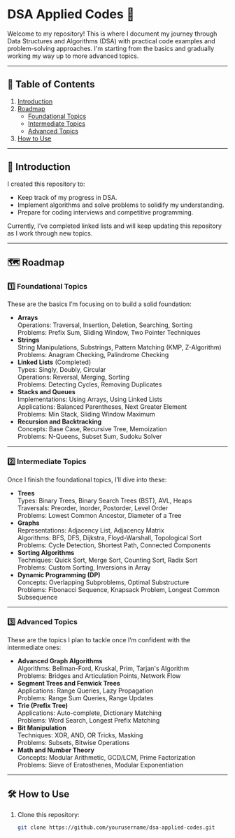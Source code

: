 # DSA Applied Codes 🚀

Welcome to my repository! This is where I document my journey through Data Structures and Algorithms (DSA) with practical code examples and problem-solving approaches. I'm starting from the basics and gradually working my way up to more advanced topics.

---

## 📜 Table of Contents

1. [Introduction](#introduction)
2. [Roadmap](#roadmap)
   - [Foundational Topics](#foundational-topics)
   - [Intermediate Topics](#intermediate-topics)
   - [Advanced Topics](#advanced-topics)
3. [How to Use](#how-to-use)

---

## 🔰 Introduction

I created this repository to:

- Keep track of my progress in DSA.
- Implement algorithms and solve problems to solidify my understanding.
- Prepare for coding interviews and competitive programming.

Currently, I’ve completed linked lists and will keep updating this repository as I work through new topics.

---

## 🗺️ Roadmap

### 1️⃣ Foundational Topics

These are the basics I’m focusing on to build a solid foundation:

- **Arrays**  
  Operations: Traversal, Insertion, Deletion, Searching, Sorting  
  Problems: Prefix Sum, Sliding Window, Two Pointer Techniques
- **Strings**  
  String Manipulations, Substrings, Pattern Matching (KMP, Z-Algorithm)  
  Problems: Anagram Checking, Palindrome Checking
- **Linked Lists** (Completed)  
  Types: Singly, Doubly, Circular  
  Operations: Reversal, Merging, Sorting  
  Problems: Detecting Cycles, Removing Duplicates
- **Stacks and Queues**  
  Implementations: Using Arrays, Using Linked Lists  
  Applications: Balanced Parentheses, Next Greater Element  
  Problems: Min Stack, Sliding Window Maximum
- **Recursion and Backtracking**  
  Concepts: Base Case, Recursive Tree, Memoization  
  Problems: N-Queens, Subset Sum, Sudoku Solver

---

### 2️⃣ Intermediate Topics

Once I finish the foundational topics, I’ll dive into these:

- **Trees**  
  Types: Binary Trees, Binary Search Trees (BST), AVL, Heaps  
  Traversals: Preorder, Inorder, Postorder, Level Order  
  Problems: Lowest Common Ancestor, Diameter of a Tree
- **Graphs**  
  Representations: Adjacency List, Adjacency Matrix  
  Algorithms: BFS, DFS, Dijkstra, Floyd-Warshall, Topological Sort  
  Problems: Cycle Detection, Shortest Path, Connected Components
- **Sorting Algorithms**  
  Techniques: Quick Sort, Merge Sort, Counting Sort, Radix Sort  
  Problems: Custom Sorting, Inversions in Array
- **Dynamic Programming (DP)**  
  Concepts: Overlapping Subproblems, Optimal Substructure  
  Problems: Fibonacci Sequence, Knapsack Problem, Longest Common Subsequence

---

### 3️⃣ Advanced Topics

These are the topics I plan to tackle once I’m confident with the intermediate ones:

- **Advanced Graph Algorithms**  
  Algorithms: Bellman-Ford, Kruskal, Prim, Tarjan's Algorithm  
  Problems: Bridges and Articulation Points, Network Flow
- **Segment Trees and Fenwick Trees**  
  Applications: Range Queries, Lazy Propagation  
  Problems: Range Sum Queries, Range Updates
- **Trie (Prefix Tree)**  
  Applications: Auto-complete, Dictionary Matching  
  Problems: Word Search, Longest Prefix Matching
- **Bit Manipulation**  
  Techniques: XOR, AND, OR Tricks, Masking  
  Problems: Subsets, Bitwise Operations
- **Math and Number Theory**  
  Concepts: Modular Arithmetic, GCD/LCM, Prime Factorization  
  Problems: Sieve of Eratosthenes, Modular Exponentiation

---

## 🛠️ How to Use

1. Clone this repository:
   ```bash
   git clone https://github.com/yourusername/dsa-applied-codes.git
   ```

